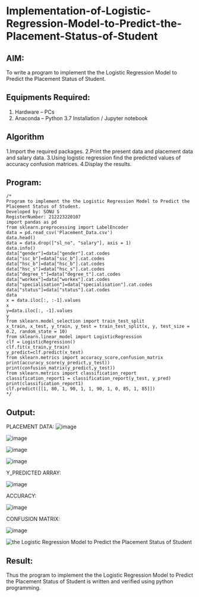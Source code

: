 # Implementation-of-Logistic-Regression-Model-to-Predict-the-Placement-Status-of-Student

## AIM:
To write a program to implement the the Logistic Regression Model to Predict the Placement Status of Student.

## Equipments Required:
1. Hardware – PCs
2. Anaconda – Python 3.7 Installation / Jupyter notebook

## Algorithm

1.Import the required packages.
2.Print the present data and placement data and salary data.
3.Using logistic regression find the predicted values of accuracy confusion matrices.
4.Display the results.

## Program:
```
/*
Program to implement the the Logistic Regression Model to Predict the Placement Status of Student.
Developed by: SONU S 
RegisterNumber: 212223220107
import pandas as pd
from sklearn.preprocessing import LabelEncoder
data = pd.read_csv('Placement_Data.csv')
data.head()
data = data.drop(["sl_no", "salary"], axis = 1)
data.info()
data["gender"]=data["gender"].cat.codes
data["ssc_b"]=data["ssc_b"].cat.codes
data["hsc_b"]=data["hsc_b"].cat.codes
data["hsc_s"]=data["hsc_s"].cat.codes
data["degree_t"]=data["degree_t"].cat.codes
data["workex"]=data["workex"].cat.codes
data["specialisation"]=data["specialisation"].cat.codes
data["status"]=data["status"].cat.codes
data
x = data.iloc[:, :-1].values
x
y=data.iloc[:, -1].values
y
from sklearn.model_selection import train_test_split
x_train, x_test, y_train, y_test = train_test_split(x, y, test_size = 0.2, random_state = 10)
from sklearn.linear_model import LogisticRegression
clf = LogisticRegression()
clf.fit(x_train,y_train)
y_predict=clf.predict(x_test)
from sklearn.metrics import accuracy_score,confusion_matrix
print(accuracy_score(y_predict,y_test))
print(confusion_matrix(y_predict,y_test))
from sklearn.metrics import classification_report
classification_report1 = classification_report(y_test, y_pred)
print(classification_report1)
clf.predict([[1, 80, 1, 90, 1, 1, 90, 1, 0, 85, 1, 85]]) 
*/
```

## Output:
PLACEMENT DATA:
![image](https://github.com/user-attachments/assets/eca5fdb9-3bdf-4d8c-8e98-0293fb0b03c6)

![image](https://github.com/user-attachments/assets/31cd158d-415b-42f0-bab2-025e93ed0dd0)

![image](https://github.com/user-attachments/assets/e2969a1e-2e74-4c2d-ab4e-21a3f33595d7)

![image](https://github.com/user-attachments/assets/a8ab4374-c10b-4d67-a306-ed40cea29dba)

Y_PREDICTED ARRAY:

![image](https://github.com/user-attachments/assets/321074fa-2d8c-4aa0-a55c-6b6c1f8158e7)

ACCURACY:

![image](https://github.com/user-attachments/assets/092e2a58-bf82-453e-84b3-a5c247b574a8)

CONFUSION MATRIX:

![image](https://github.com/user-attachments/assets/c2abd3e3-67b3-412f-a716-2bcc1893cf06)


![the Logistic Regression Model to Predict the Placement Status of Student](sam.png)



## Result:
Thus the program to implement the the Logistic Regression Model to Predict the Placement Status of Student is written and verified using python programming.
